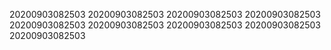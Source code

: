 20200903082503
20200903082503
20200903082503
20200903082503
20200903082503
20200903082503
20200903082503
20200903082503
20200903082503
